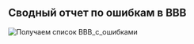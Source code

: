 ## Сводный отчет по ошибкам в BBB

![Получаем список BBB_с_ошибками](@entity/automated_capability/automated_capability_errors)